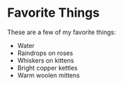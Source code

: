 # Favorite Things

These are a few of my favorite things:

- Water
- Raindrops on roses
- Whiskers on kittens
- Bright copper kettles
- Warm woolen mittens
